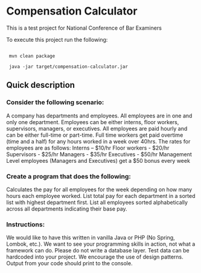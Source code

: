 # Compensation Calculator 
This is a test project for National Conference of Bar Examiners

To execute this project run the following:
```

 mvn clean package 

 java -jar target/compensation-calculator.jar 

```

## Quick description

### Consider the following scenario:

A company has departments and employees.
All employees are in one and only one department.
Employees can be either interns, floor workers, supervisors, managers, or executives.
All employees are paid hourly and can be either full-time or part-time.
Full time workers get paid overtime (time and a half) for any hours worked in a week over 40hrs.
The rates for employees are as follows:
Interns – $10/hr
Floor workers - $20/hr
Supervisors - $25/hr
Managers - $35/hr
Executives - $50/hr
Management Level employees (Managers and Executives) get a $50 bonus every week
 
### Create a program that does the following:

Calculates the pay for all employees for the week depending on how many hours each employee worked.
List total pay for each department in a sorted list with highest department first.
List all employees sorted alphabetically across all departments indicating their base pay.
 
### Instructions:

We would like to have this written in vanilla Java or PHP (No Spring, Lombok, etc.).  We want to see your programming skills in action, not what a framework can do.
Please do not write a database layer.  Test data can be hardcoded into your project.
We encourage the use of design patterns.
Output from your code should print to the console.
